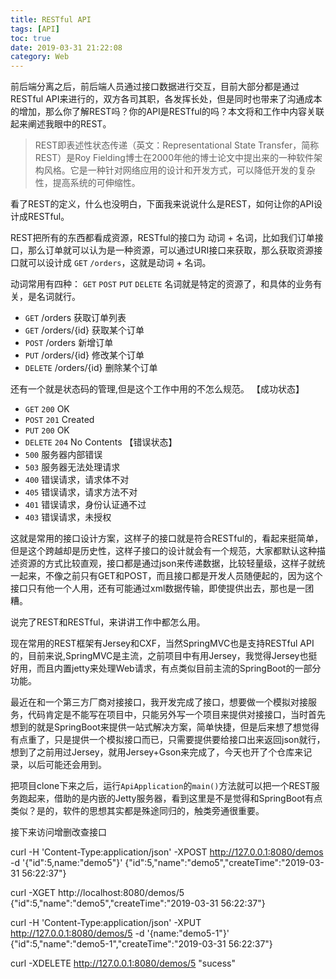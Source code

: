 ```yaml
---
title: RESTful API
tags: [API]
toc: true
date: 2019-03-31 21:22:08
category: Web
---
```


前后端分离之后，前后端人员通过接口数据进行交互，目前大部分都是通过RESTful API来进行的，双方各司其职，各发挥长处，但是同时也带来了沟通成本的增加，那么你了解REST吗？你的API是RESTful的吗？本文将和工作中内容关联起来阐述我眼中的REST。
<!-- more -->

>REST即表述性状态传递（英文：Representational State Transfer，简称REST）是Roy Fielding博士在2000年他的博士论文中提出来的一种软件架构风格。它是一种针对网络应用的设计和开发方式，可以降低开发的复杂性，提高系统的可伸缩性。

看了REST的定义，什么也没明白，下面我来说说什么是REST，如何让你的API设计成RESTful。

REST把所有的东西都看成资源，RESTful的接口为 动词 + 名词，比如我们订单接口，那么订单就可以认为是一种资源，可以通过URI接口来获取，那么获取资源接口就可以设计成 `GET` `/orders`，这就是动词 + 名词。

动词常用有四种： `GET` `POST` `PUT` `DELETE` 
名词就是特定的资源了，和具体的业务有关，是名词就行。

- `GET` /orders 获取订单列表
- `GET` /orders/{id} 获取某个订单
- `POST` /orders 新增订单
- `PUT` /orders/{id} 修改某个订单
- `DELETE` /orders/{id} 删除某个订单

还有一个就是状态码的管理,但是这个工作中用的不怎么规范。
【成功状态】
- `GET` `200` OK
- `POST` `201` Created
- `PUT` `200` OK
- `DELETE` `204` No Contents
【错误状态】
- `500` 服务器内部错误
- `503` 服务器无法处理请求
- `400` 错误请求，请求体不对
- `405` 错误请求，请求方法不对
- `401` 错误请求，身份认证通不过
- `403` 错误请求，未授权


这就是常用的接口设计方案，这样子的接口就是符合RESTful的，看起来挺简单，但是这个跨越却是历史性，这样子接口的设计就会有一个规范，大家都默认这种描述资源的方式比较直观，接口都是通过json来传递数据，比较轻量级，这样子就统一起来，不像之前只有GET和POST，而且接口都是开发人员随便起的，因为这个接口只有他一个人用，还有可能通过xml数据传输，即使提供出去，那也是一团糟。



说完了REST和RESTful，来讲讲工作中都怎么用。

现在常用的REST框架有Jersey和CXF，当然SpringMVC也是支持RESTful API的，目前来说,SpringMVC是主流，之前项目中有用Jersey，我觉得Jersey也挺好用，而且内置jetty来处理Web请求，有点类似目前主流的SpringBoot的一部分功能。

最近在和一个第三方厂商对接接口，我开发完成了接口，想要做一个模拟对接服务，代码肯定是不能写在项目中，只能另外写一个项目来提供对接接口，当时首先想到的就是SpringBoot来提供一站式解决方案，简单快捷，但是后来想了想觉得有点重了，只是提供一个模拟接口而已，只需要提供要给接口出来返回json就行，想到了之前用过Jersey，就用Jersey+Gson来完成了，今天也开了个仓库来记录，以后可能还会用到。

<div class="github-widget" data-repo="ruanzz/Api"></div>

把项目clone下来之后，运行`ApiApplication`的`main()`方法就可以把一个REST服务跑起来，借助的是内嵌的Jetty服务器，看到这里是不是觉得和SpringBoot有点类似？是的，软件的思想其实都是殊途同归的，触类旁通很重要。

接下来访问增删改查接口

curl -H 'Content-Type:application/json' -XPOST http://127.0.0.1:8080/demos -d '{"id":5,name:"demo5"}'
{"id":5,"name":"demo5","createTime":"2019-03-31 56:22:37"}

curl -XGET http://localhost:8080/demos/5 
{"id":5,"name":"demo5","createTime":"2019-03-31 56:22:37"}

 curl -H 'Content-Type:application/json' -XPUT http://127.0.0.1:8080/demos/5 -d '{name:"demo5-1"}'
{"id":5,"name":"demo5-1","createTime":"2019-03-31 56:22:37"}

 curl -XDELETE http://127.0.0.1:8080/demos/5
"sucess"


  

